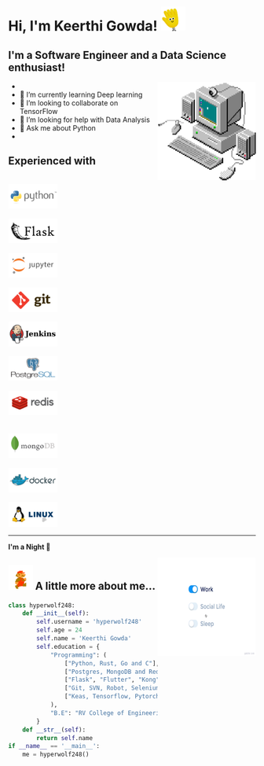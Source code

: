 # Hi, I'm Keerthi Gowda! <img src="wave.gif" width="50px"/>

## I'm a Software Engineer and a Data Science enthusiast!

<img align="right" width="200" height="200" src="comp.gif">

-
- 🌱 I’m currently learning Deep learning
- 👯 I’m looking to collaborate on TensorFlow
- 🤔 I’m looking for help with Data Analysis
- 💬 Ask me about Python
-

## Experienced with 
<p align="center" >
    
<code> <img height="50" src="https://github.com/hyperwolf248/-/blob/main/resource/python-icon.svg"> </code>
<code> <img height="50" src="https://github.com/hyperwolf248/-/blob/main/resource/flask.svg"> </code>
<code> <img height="50" src="https://github.com/hyperwolf248/-/blob/main/resource/jp.svg"> </code>
<code> <img height="50" src="https://github.com/hyperwolf248/-/blob/main/resource/git.svg"> </code>
<code> <img height="50" src="https://github.com/hyperwolf248/-/blob/main/resource/jenkins.svg"> </code>
<code> <img height="50" src="https://github.com/hyperwolf248/-/blob/main/resource/other/postgresql-ar21.svg"> </code>
<code> <img height="50" src="https://github.com/hyperwolf248/-/blob/main/resource/other/redis-ar21.svg"> </code>
<br>
<code> <img height="50" src="https://github.com/hyperwolf248/-/blob/main/resource/other/mongodb-ar21.svg"> </code>
<code> <img height="50" src="https://github.com/hyperwolf248/-/blob/main/resource/docker-ar21.svg"> </code>
<code> <img height="50" src="https://github.com/hyperwolf248/-/blob/main/resource/linux-ar21.svg"> </code>

<hr>

**I'm a Night 🦉** 

<p>
    <img align="right" width="200" height="200" src="life_balance.gif">
</p>



## <img src="mario.gif" width="50px"/> A little more about me...

```py
class hyperwolf248:
    def __init__(self):
        self.username = 'hyperwolf248'
        self.age = 24
        self.name = 'Keerthi Gowda'
        self.education = {
            "Programming": (
                ["Python, Rust, Go and C"],
                ["Postgres, MongoDB and Redis"],
                ["Flask", "Flutter", "Kong", "Keycloak", "Clerk"],
                ["Git, SVN, Robot, Selenium & TestNG"],
                ["Keas, Tensorflow, Pytorch and HuggingFace]
            ),
            "B.E": "RV College of Engineering",
        }
    def __str__(self):
        return self.name
if __name__ == '__main__':
    me = hyperwolf248()
```
